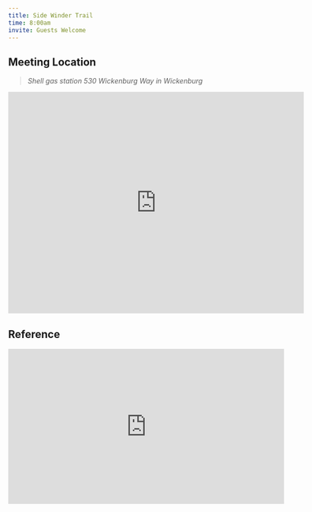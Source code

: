 ```yaml
---
title: Side Winder Trail
time: 8:00am
invite: Guests Welcome
---
```


## Meeting Location

> _Shell gas station 530 Wickenburg Way in Wickenburg_

<iframe src="https://www.google.com/maps/embed?pb=!1m18!1m12!1m3!1d30581.9614912396!2d-112.74791416551481!3d33.97388212022561!2m3!1f0!2f0!3f0!3m2!1i1024!2i768!4f13.1!3m3!1m2!1s0x80d34e9ca783aa4f%3A0x7baec5d8ec240a51!2sShell!5e0!3m2!1sen!2sus!4v1750967963013!5m2!1sen!2sus" width="600" height="450" style="border:0;" allowfullscreen="" loading="lazy" referrerpolicy="no-referrer-when-downgrade"></iframe>

## Reference

<iframe width="560" height="315" src="https://www.youtube.com/embed/zXuIr854beY?si=lgzB4LoqwO5heuGY" title="YouTube video player" frameborder="0" allow="accelerometer; autoplay; clipboard-write; encrypted-media; gyroscope; picture-in-picture; web-share" referrerpolicy="strict-origin-when-cross-origin" allowfullscreen></iframe>
